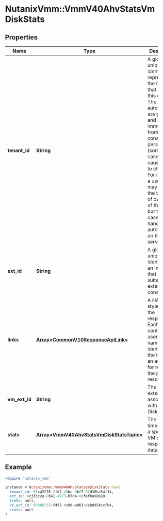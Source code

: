 # NutanixVmm::VmmV40AhvStatsVmDiskStats

## Properties

| Name | Type | Description | Notes |
| ---- | ---- | ----------- | ----- |
| **tenant_id** | **String** | A globally unique identifier that represents the tenant that owns this entity. The system automatically assigns it, and it and is immutable from an API consumer perspective (some use cases may cause this Id to change - For instance, a use case may require the transfer of ownership of the entity, but these cases are handled automatically on the server).  | [optional][readonly] |
| **ext_id** | **String** | A globally unique identifier of an instance that is suitable for external consumption.  | [optional][readonly] |
| **links** | [**Array&lt;CommonV10ResponseApiLink&gt;**](CommonV10ResponseApiLink.md) | A HATEOAS style link for the response.  Each link contains a user-friendly name identifying the link and an address for retrieving the particular resource.  | [optional][readonly] |
| **vm_ext_id** | **String** | The VM external ID associated with the VM Disk stats. | [optional] |
| **stats** | [**Array&lt;VmmV40AhvStatsVmDiskStatsTuple&gt;**](VmmV40AhvStatsVmDiskStatsTuple.md) | The timestamp of a specific VM stats response data point. | [optional] |

## Example

```ruby
require 'nutanix_vmm'

instance = NutanixVmm::VmmV40AhvStatsVmDiskStats.new(
  tenant_id: 58c42276-2fd7-49bc-9bf7-67d18ba54f14,
  ext_id: 6c335c2e-8b41-4973-b7d4-08fefbe88680,
  links: null,
  vm_ext_id: 80806332-f4f2-4c0d-ad63-de8dd54cefb4,
  stats: null
)
```

